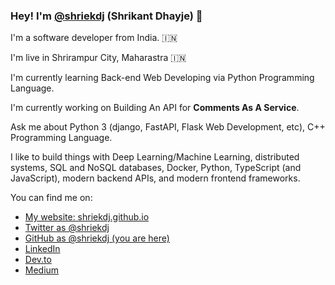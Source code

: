 ### Hey! I'm [@shriekdj](https://twitter.com/shriekdj) (Shrikant Dhayje) 👋

I'm a software developer from India. :india:

I'm live in Shrirampur City, Maharastra :india:

I'm currently learning Back-end Web Developing via Python Programming Language.

I'm currently working on Building An API for **Comments As A Service**.

Ask me about Python 3 (django, FastAPI, Flask Web Development, etc), C++ Programming Language.

I like to build things with Deep Learning/Machine Learning, distributed systems, SQL and NoSQL databases, Docker, Python, TypeScript (and JavaScript), modern backend APIs, and modern frontend frameworks.

You can find me on:

* [My website: shriekdj.github.io](https://shriekdj.github.io/)
* [Twitter as @shriekdj](https://twitter.com/shriekdj)
* [GitHub as @shriekdj (you are here)](https://github.com/shriekdj)
* [LinkedIn](https://www.linkedin.com/in/shriekdj/)
* [Dev.to](https://dev.to/shriekdj)
* [Medium](https://shriekdj.medium.com/)


<!--
**shriekdj/shriekdj** is a ✨ _special_ ✨ repository because its `README.md` (this file) appears on your GitHub profile.

Here are some ideas to get you started:

- 🔭 I’m currently working on ...
- 🌱 I’m currently learning ...
- 👯 I’m looking to collaborate on ...
- 🤔 I’m looking for help with ...
- 💬 Ask me about ...
- 📫 How to reach me: ...
- 😄 Pronouns: ...
- ⚡ Fun fact: ...
-->
